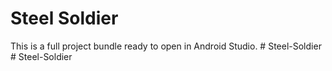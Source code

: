# Steel Soldier

This is a full project bundle ready to open in Android Studio.
#   S t e e l - S o l d i e r  
 #   S t e e l - S o l d i e r  
 